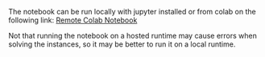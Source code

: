 The notebook can be run locally with jupyter installed or from colab on the following link: [Remote Colab Notebook](https://colab.research.google.com/drive/1v0OPO9WZGsu8hdJvgs1yswd8tMK0C8ff?usp=sharing)

Not that running the notebook on a hosted runtime may cause errors when solving the instances, so it may be better to run it on a local runtime.
